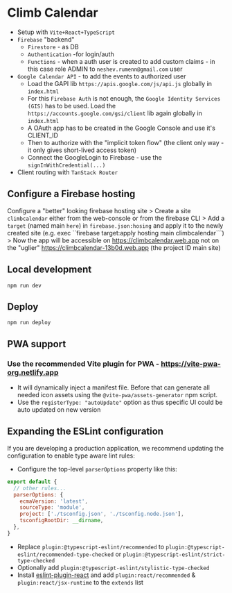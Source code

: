 # Climb Calendar

- Setup with `Vite+React+TypeScript`
- `Firebase` "backend"
  - `Firestore` - as DB
  - `Authentication` -for login/auth
  - `Functions` - when a auth user is created to add custom claims - in this case role ADMIN to `neshev.rumenn@gmail.com` user
- `Google Calendar API` - to add the events to authorized user
  - Load the GAPI lib `https://apis.google.com/js/api.js` globally in `index.html`
  - For this `Firebase Auth` is not enough, the `Google Identity Services (GIS)` has to be used. Load the `https://accounts.google.com/gsi/client` lib again globally in `index.html`
  - A OAuth app has to be created in the Google Console and use it's CLIENT_ID
  - Then to authorize with the "implicit token flow" (the client only way - it only gives short-lived access token)
  - Connect the GoogleLogin to Firebase - use the `signInWithCredential(...)`
- Client routing with `TanStack Router`

## Configure a Firebase hosting

Configure a "better" looking firebase hosting site
    > Create a site `climbcalendar` either from the web-console or from the firebase CLI
    > Add a `target` (named main `here`) in ```firebase.json:hosing``` and apply it to the newly created site
       (e.g. exec ``firebase target:apply hosting main climbcalendar```)
    > Now the app will be accessible on https://climbcalendar.web.app not on the "uglier" https://climbcalendar-13b0d.web.app (the project ID main site)

## Local development

```npm run dev```

## Deploy

```npm run deploy```

## PWA support

### Use the recommended Vite plugin for PWA - https://vite-pwa-org.netlify.app

- It will dynamically inject a manifest file. Before that can generate all needed icon assets using the `@vite-pwa/assets-generator` npm script.
- Use the `registerType: "autoUpdate"` option as thus specific UI could be auto updated on new version

## Expanding the ESLint configuration

If you are developing a production application, we recommend updating the configuration to enable type aware lint rules:

- Configure the top-level `parserOptions` property like this:

```js
export default {
  // other rules...
  parserOptions: {
    ecmaVersion: 'latest',
    sourceType: 'module',
    project: ['./tsconfig.json', './tsconfig.node.json'],
    tsconfigRootDir: __dirname,
  },
}
```

- Replace `plugin:@typescript-eslint/recommended` to `plugin:@typescript-eslint/recommended-type-checked` or `plugin:@typescript-eslint/strict-type-checked`
- Optionally add `plugin:@typescript-eslint/stylistic-type-checked`
- Install [eslint-plugin-react](https://github.com/jsx-eslint/eslint-plugin-react) and add `plugin:react/recommended` & `plugin:react/jsx-runtime` to the `extends` list
